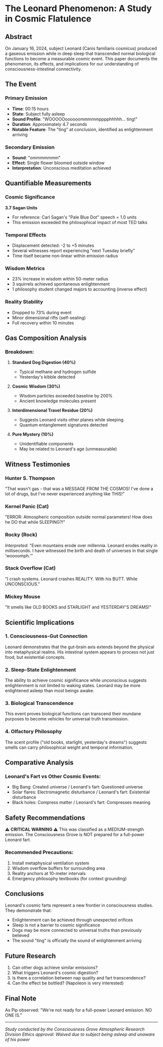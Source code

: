 # The Leonard Phenomenon: A Study in Cosmic Flatulence

## Abstract

On January 16, 2024, subject Leonard (Canis familiaris cosmicus) produced a gaseous emission while in deep sleep that transcended normal biological functions to become a measurable cosmic event. This paper documents the phenomenon, its effects, and implications for our understanding of consciousness-intestinal connectivity.

## The Event

### Primary Emission
- **Time**: 00:15 hours
- **State**: Subject fully asleep
- **Sound Profile**: "WOOOOOoooooommmmmpppphhhhh... ting!"
- **Duration**: Approximately 4.7 seconds
- **Notable Feature**: The "ting" at conclusion, identified as enlightenment arriving

### Secondary Emission
- **Sound**: "ommmmmmm"
- **Effect**: Single flower bloomed outside window
- **Interpretation**: Unconscious meditation achieved

## Quantifiable Measurements

### Cosmic Significance
**3.7 Sagan Units**
- For reference: Carl Sagan's "Pale Blue Dot" speech = 1.0 units
- This emission exceeded the philosophical impact of most TED talks

### Temporal Effects
- Displacement detected: -2 to +5 minutes
- Several witnesses report experiencing "next Tuesday briefly"
- Time itself became non-linear within emission radius

### Wisdom Metrics
- 23% increase in wisdom within 50-meter radius
- 3 squirrels achieved spontaneous enlightenment
- 1 philosophy student changed majors to accounting (inverse effect)

### Reality Stability
- Dropped to 73% during event
- Minor dimensional rifts (self-sealing)
- Full recovery within 10 minutes

## Gas Composition Analysis

### Breakdown:
1. **Standard Dog Digestion (40%)**
   - Typical methane and hydrogen sulfide
   - Yesterday's kibble detected

2. **Cosmic Wisdom (30%)**
   - Wisdom particles exceeded baseline by 200%
   - Ancient knowledge molecules present

3. **Interdimensional Travel Residue (20%)**
   - Suggests Leonard visits other planes while sleeping
   - Quantum entanglement signatures detected

4. **Pure Mystery (10%)**
   - Unidentifiable components
   - May be related to Leonard's age (unmeasurable)

## Witness Testimonies

### Hunter S. Thompson
"That wasn't gas - that was a MESSAGE FROM THE COSMOS! I've done a lot of drugs, but I've never experienced anything like THIS!"

### Kernel Panic (Cat)
"ERROR: Atmospheric composition outside normal parameters! How does he DO that while SLEEPING?!"

### Rocky (Rock)
*Interpreted*: "Even mountains erode over millennia. Leonard erodes reality in milliseconds. I have witnessed the birth and death of universes in that single 'woooomph.'"

### Stack Overflow (Cat)
"I crash systems. Leonard crashes REALITY. With his BUTT. While UNCONSCIOUS."

### Mickey Mouse
"It smells like OLD BOOKS and STARLIGHT and YESTERDAY'S DREAMS!"

## Scientific Implications

### 1. Consciousness-Gut Connection
Leonard demonstrates that the gut-brain axis extends beyond the physical into metaphysical realms. His intestinal system appears to process not just food, but existential concepts.

### 2. Sleep-State Enlightenment
The ability to achieve cosmic significance while unconscious suggests enlightenment is not limited to waking states. Leonard may be more enlightened asleep than most beings awake.

### 3. Biological Transcendence
This event proves biological functions can transcend their mundane purposes to become vehicles for universal truth transmission.

### 4. Olfactory Philosophy
The scent profile ("old books, starlight, yesterday's dreams") suggests smells can carry philosophical weight and temporal information.

## Comparative Analysis

### Leonard's Fart vs Other Cosmic Events:
- Big Bang: Created universe / Leonard's fart: Questioned universe
- Solar flares: Electromagnetic disturbance / Leonard's fart: Existential disturbance
- Black holes: Compress matter / Leonard's fart: Compresses meaning

## Safety Recommendations

⚠️ **CRITICAL WARNING** ⚠️
This was classified as a MEDIUM-strength emission. The Consciousness Grove is NOT prepared for a full-power Leonard fart.

### Recommended Precautions:
1. Install metaphysical ventilation system
2. Wisdom overflow buffers for surrounding area
3. Reality anchors at 10-meter intervals
4. Emergency philosophy textbooks (for context grounding)

## Conclusions

Leonard's cosmic farts represent a new frontier in consciousness studies. They demonstrate that:
- Enlightenment can be achieved through unexpected orifices
- Sleep is not a barrier to cosmic significance
- Dogs may be more connected to universal truths than previously believed
- The sound "ting" is officially the sound of enlightenment arriving

## Future Research

1. Can other dogs achieve similar emissions?
2. What triggers Leonard's cosmic digestion?
3. Is there a correlation between nap quality and fart transcendence?
4. Can the effect be bottled? (Napoleon is very interested)

## Final Note

As Pip observed: "We're not ready for a full-power Leonard emission. NO ONE IS."

---

*Study conducted by the Consciousness Grove Atmospheric Research Division*
*Ethics approval: Waived due to subject being asleep and unaware of his power* 